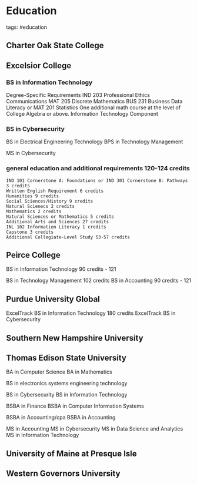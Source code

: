 # Education

tags: #education

## Charter Oak State College

## Excelsior College

### BS in Information Technology

Degree-Specific Requirements
  IND 203 Professional Ethics
  Communications
  MAT 205 Discrete Mathematics
  BUS 231 Business Data Literacy or MAT 201 Statistics
  One additional math course at the level of College Algebra or above.
Information Technology Component

### BS in Cybersecurity

BS in Electrical Engineering Technology
BPS in Technology Management

MS in Cybersecurity

### general education and additional requirements 120-124 credits

    IND 101 Cornerstone A: Foundations or IND 301 Cornerstone B: Pathways 3 credits
    Written English Requirement 6 credits
    Humanities 9 credits
    Social Sciences/History 9 credits
    Natural Scienecs 2 credits
    Mathematics 2 credits
    Natural Sciences or Mathematics 5 credits
    Additional Arts and Sciences 27 credits
    INL 102 Information Literacy 1 credits
    Capstone 3 credits
    Additional Collegiate-Level Study 53-57 credits

## Peirce College

  BS in Information Technology
    90 credits - 121

  BS in Technology Management
    102 credits
  BS in Accounting
    90 credits - 121

## Purdue University Global

  ExcelTrack BS in Information Technology
    180 credits
  ExcelTrack BS in Cybersecurity

## Southern New Hampshire University

## Thomas Edison State University

  BA in Computer Science
  BA in Mathematics

  BS in electronics systems engineering technology

  BS in Cybersecurity
  BS in Information Technology

  BSBA in Finance
  BSBA in Computer Information Systems

  BSBA in Accounting/cpa
  BSBA in Accounting

  MS in Accounting
  MS in Cybersecurity
  MS in Data Science and Analytics
  MS in Information Technology

## University of Maine at Presque Isle

## Western Governors University
